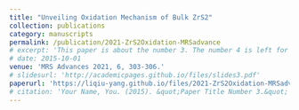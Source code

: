 ```yaml
---
title: "Unveiling Oxidation Mechanism of Bulk ZrS2"
collection: publications
category: manuscripts
permalink: /publication/2021-ZrS2Oxidation-MRSadvance
# excerpt: 'This paper is about the number 3. The number 4 is left for future work.'
# date: 2015-10-01
venue: 'MRS Advances 2021, 6, 303-306.'
# slidesurl: 'http://academicpages.github.io/files/slides3.pdf'
paperurl: 'https://liqiu-yang.github.io/files/2021-ZrS2Oxidation-MRSadvance.pdf'
# citation: 'Your Name, You. (2015). &quot;Paper Title Number 3.&quot; <i>Journal 1</i>. 1(3).'
---
```

